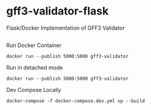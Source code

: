 # gff3-validator-flask
Flask/Docker Implementation of GFF3 Validator

## 

Run Docker Container
```
docker run --publish 5000:5000 gff3-validator
```

Run in detached mode
```
docker run --publish 5000:5000 gff3-validator
```

Dev Compose Locally
```
docker-compose -f docker-compose.dev.yml up --build
```
